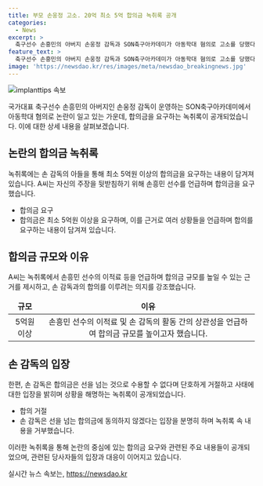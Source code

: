 ```yaml
---
title: 부모 손웅정 고소. 20억 최소 5억 합의금 녹취록 공개
categories:
  - News
excerpt: >
  축구선수 손흥민의 아버지 손웅정 감독과 SON축구아카데미가 아동학대 혐의로 고소를 당했다. 피해아동 가족이 최소 5억원 이상의 합의금을 요구하며 공개된 녹취록이 논란을 빚고 있다. A씨의 주장과 손 감독측 주장이 대립되고 있으며, 녹취록에는 돈을 요구하는 내용과 함께 손흥민을 언급하는 내용도 포함되어 있다. 현재 사건은 검찰에 송치돼 조사가 진행 중이며, 양측의 주장이 상반되고 있다.
feature_text: >
  축구선수 손흥민의 아버지 손웅정 감독과 SON축구아카데미가 아동학대 혐의로 고소를 당했다. 피해아동 가족이 최소 5억원 이상의 합의금을 요구하며 공개된 녹취록이 논란을 빚고 있다. A씨의 주장과 손 감독측 주장이 대립되고 있으며, 녹취록에는 돈을 요구하는 내용과 함께 손흥민을 언급하는 내용도 포함되어 있다. 현재 사건은 검찰에 송치돼 조사가 진행 중이며, 양측의 주장이 상반되고 있다.
image: 'https://newsdao.kr/res/images/meta/newsdao_breakingnews.jpg'
---
```


<p><img src="https://newsdao.kr/res/images/meta/newsdao_breakingnews.jpg" alt="implanttips 속보" /></p>

<p data-ke-size="size16">국가대표 축구선수 손흥민의 아버지인 손웅정 감독이 운영하는 SON축구아카데미에서 아동학대 혐의로 논란이 일고 있는 가운데, 합의금을 요구하는 녹취록이 공개되었습니다. 이에 대한 상세 내용을 살펴보겠습니다.</p>

<h2 data-ke-size="size26">논란의 합의금 녹취록</h2>

<p data-ke-size="size16">녹취록에는 손 감독의 아들을 통해 최소 5억원 이상의 합의금을 요구하는 내용이 담겨져 있습니다. A씨는 자신의 주장을 뒷받침하기 위해 손흥민 선수를 언급하며 합의금을 요구했습니다.</p>

<ul>
<li>합의금 요구</li>
<li>합의금은 최소 5억원 이상을 요구하며, 이를 근거로 여러 상황들을 언급하며 합의를 요구하는 내용이 담겨져 있습니다.</li>
</ul>

<h2 data-ke-size="size26">합의금 규모와 이유</h2>

<p data-ke-size="size16">A씨는 녹취록에서 손흥민 선수의 이적료 등을 언급하며 합의금 규모를 높일 수 있는 근거를 제시하고, 손 감독과의 합의를 이루려는 의지를 강조했습니다.</p>

<table>
<thead>
<tr>
<td style="text-align: center; height: 17px;"><b>규모</b></td>
<td style="text-align: center; height: 17px;"><b>이유</b></td>
</tr>
</thead>
<tbody>
<tr>
<td style="text-align: center; height: 17px;">5억원 이상</td>
<td style="text-align: center; height: 17px;">손흥민 선수의 이적료 및 손 감독의 활동 간의 상관성을 언급하여 합의금 규모를 높이고자 했습니다.</td>
</tr>
</tbody>
</table>

<h2 data-ke-size="size26">손 감독의 입장</h2>

<p data-ke-size="size16">한편, 손 감독은 합의금은 선을 넘는 것으로 수용할 수 없다며 단호하게 거절하고 사태에 대한 입장을 밝히며 상황을 해명하는 녹취록이 공개되었습니다.</p>

<ul>
<li>합의 거절</li>
<li>손 감독은 선을 넘는 합의금에 동의하지 않겠다는 입장을 분명히 하며 녹취록 속 내용을 거부했습니다.</li>
</ul>

<p data-ke-size="size16">이러한 녹취록을 통해 논란의 중심에 있는 합의금 요구와 관련된 주요 내용들이 공개되었으며, 관련된 당사자들의 입장과 대응이 이어지고 있습니다.</p>
실시간 뉴스 속보는, <a href="https://newsdao.kr" rel="dofollow">https://newsdao.kr</a>


